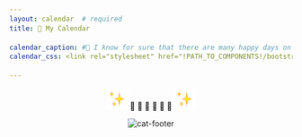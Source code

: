 ```yaml
---
layout: calendar  # required
title: 📆 My Calendar

calendar_caption: #💜 I know for sure that there are many happy days on this calendar! 💜
calendar_css: <link rel="stylesheet" href="!PATH_TO_COMPONENTS!/bootstrap-calendar/css/calendar.css">

---
```



<p align="center">
 <img
 src="https://raw.githubusercontent.com/sofijacom/sofijacom.github.io/4d63c7033e8df29685f8d4157a27b3f30ef96a89/assets/web/Sparkles.webp"
   alt="Sparkles"
   width="38"
   height="38"
/>	
🦋 🦋 🦋 🦋 🦋 🦋   
<img
 src="https://raw.githubusercontent.com/sofijacom/sofijacom.github.io/4d63c7033e8df29685f8d4157a27b3f30ef96a89/assets/web/Sparkles.webp"
  alt="Sparkles"
  width="38"
  height="38"
/>
</p>


<p align="center">	
  <img src="https://raw.githubusercontent.com/sofijacom/sofijacom.github.io/9c828822ff366f233c00d36dc8abd12381f64e2b/assets/icons/gray_line.svg" alt="cat-footer"/>
</p>


